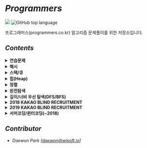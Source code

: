 # *Programmers*
![](https://img.shields.io/badge/solved%20%20-59-green?style=flat-square) ![GitHub top language](https://img.shields.io/github/languages/top/moochipark/programmers?color=orange&logo=java&style=flat-square)

프로그래머스(programmers.co.kr) 알고리즘 문제풀이를 위한 저장소입니다.


## *Contents*

<details>
  <summary><b>연습문제</b></summary>
  <ul>
    <li><a href="https://github.com/MoochiPark/programmers/tree/master/src/연습문제/이천십육년">2016년</a></li>
    <li><a href="https://github.com/MoochiPark/programmers/tree/master/src/연습문제/가운데_글자_가져오기">가운데 글자 가져오기</a></li>
    <li><a href="https://github.com/MoochiPark/programmers/tree/master/src/연습문제/같은_숫자는_싫어">같은 숫자는 싫어</a></li>
    <li><a href="https://github.com/MoochiPark/programmers/tree/master/src/연습문제/나누어_떨어지는_숫자_배열">나누어 떨어지는 숫자 배열</a></li>
    <li><a href="https://github.com/MoochiPark/programmers/tree/master/src/연습문제/두_정수_사이의_합">두 정수 사이의 합</a></li>
    <li><a href="https://github.com/MoochiPark/programmers/tree/master/src/연습문제/문자열_내_마음대로_정렬하기">문자열 내 마음대로 정렬하기</a></li>
    <li><a href="https://github.com/MoochiPark/programmers/tree/master/src/연습문제/문자열_내_p와_y의_개수">문자열 내 p와 y의 개수</a></li>
    <li><a href="https://github.com/MoochiPark/programmers/tree/master/src/연습문제/문자열_내림차순으로_배치하기">문자열 내림차순으로 배치하기</a></li>
    <li><a href="https://github.com/MoochiPark/programmers/tree/master/src/연습문제/문자열_다루기_기본">문자열 다루기 기본</a></li>
    <li><a href="https://github.com/MoochiPark/programmers/tree/master/src/연습문제/서울에서_김서방_찾기">서울에서 김서방 찾기</a></li>
    <li><a href="https://github.com/MoochiPark/programmers/tree/master/src/연습문제/소수_찾기">소수 찾기</a></li>
    <li><a href="https://github.com/MoochiPark/programmers/tree/master/src/연습문제/수박수박수박수">수박수박수박수박수박수?</a></li>
    <li><a href="https://github.com/MoochiPark/programmers/tree/master/src/연습문제/문자열을_정수로_바꾸기">문자열을 정수로 바꾸기</a></li>
    <li><a href="https://github.com/MoochiPark/programmers/tree/master/src/연습문제/시저_암호">시저 암호</a></li>
    <li><a href="https://github.com/MoochiPark/programmers/tree/master/src/연습문제/약수의_합">약수의 합</a></li>
    <li><a href="https://github.com/MoochiPark/programmers/tree/master/src/연습문제/이상한_문자_만들기">이상한 문자 만들기</a></li>
    <li><a href="https://github.com/MoochiPark/programmers/tree/master/src/연습문제/자릿수_더하기">자릿수 더하기</a></li>
    <li><a href="https://github.com/MoochiPark/programmers/tree/master/src/연습문제/자연수_뒤집어_배열로_만들기">자연수 뒤집어 배열로 만들기</a></li>
    <li><a href="https://github.com/MoochiPark/programmers/tree/master/src/연습문제/정수_내림차순으로_배치하기">정수 내림차순으로 배치하기</a></li>
    <li><a href="https://github.com/MoochiPark/programmers/tree/master/src/연습문제/정수_제곱근_판별">정수 제곱근 판별</a></li>
    <li><a href="https://github.com/MoochiPark/programmers/tree/master/src/연습문제/제일_작은_수_제거하기">제일 작은 수 제거하기</a></li>
    <li><a href="https://github.com/MoochiPark/programmers/tree/master/src/연습문제/짝수와_홀수">짝수와 홀수</a></li>
    <li><a href="https://github.com/MoochiPark/programmers/tree/master/src/연습문제/최대공약수와_최소공배수">최대공약수와 최소공배수</a></li>
    <li><a href="https://github.com/MoochiPark/programmers/tree/master/src/연습문제/콜라츠_추측">콜라츠 추측</a></li>
    <li><a href="https://github.com/MoochiPark/programmers/tree/master/src/연습문제/하샤드_수">하샤드 수</a></li>
    <li><a href="https://github.com/MoochiPark/programmers/tree/master/src/연습문제/핸드폰_번호_가리기">핸드폰 번호 가리기</a></li>
    <li><a href="https://github.com/MoochiPark/programmers/tree/master/src/연습문제/행렬의_덧셈">행렬의 덧셈</a></li>
    <li><a href="https://github.com/MoochiPark/programmers/tree/master/src/연습문제/X만큼_간격이_있는_n개의_숫자">X만큼 간격이 있는 n개의 숫자</a></li>
    <li><a href="https://github.com/MoochiPark/programmers/tree/master/src/연습문제/직사각형_별찍기">직사각형 별찍기</a></li>
	</ul>
</details>

  <details>
  <summary><b>해시</b></summary>
  <ul>
    <li><a href="https://github.com/MoochiPark/programmers/tree/master/src/해시/완주하지_못한_선수">완주하지 못한 선수</a></li>
    <li><a href="https://github.com/MoochiPark/programmers/tree/master/src/해시/베스트앨범">베스트앨범</a></li>
	</ul>
</details>

  <details>
  <summary><b>스택/큐</b></summary>
  <ul>
    <li><a href="">탑</a></li>
    <li><a href="">다리를 지나는 트럭</a></li>
    <li><a href="">기능개발</a></li>
    <li><a href="">주식가격</a></li>
	</ul>
</details>

  <details>
  <summary><b>힙(Heap)</b></summary>
  <ul>
    <li><a href="">라면공장</a></li>
    <li><a href="">디스크 컨트롤러</a></li>
	</ul>
</details>

  <details>
  <summary><b>정렬</b></summary>
  <ul>
    <li><a href="">K번째 수</a></li>
    <li><a href="">가장 큰 수</a></li>
	</ul>
</details>

  <details>
  <summary><b>왼전탐색</b></summary>
  <ul>
    <li><a href="">모의고사</a></li>
	</ul>
</details>

  <details>
  <summary><b>깊이/너비 우선 탐색(DFS/BFS)</b></summary>
  <ul>
    <li><a href="">네트워크</a></li>
    <li><a href="">단어 변환</a></li>
	</ul>
</details>

  <details>
  <summary><b>2018 KAKAO BLIND RECRUITMENT</b></summary>
  <ul>
    <li><a href="">[1차] 비밀지도</a></li>
    <li><a href="">[1차] 다트 게임</a></li>
	</ul>
</details>

  <details>
  <summary><b>2019 KAKAO BLIND RECRUITMENT</b></summary>
  <ul>
    <li><a href="">실패율</a></li>
	</ul>
</details>

  <details>
  <summary><b>서머코딩/윈터코딩(~2018)</b></summary>
  <ul>
    <li><a href="">예산</a></li>
	</ul>
</details>



## *Contributor*

 - *Daewon Park* *[<daewon@wisoft.io>]*
